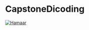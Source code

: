 # CapstoneDicoding
[![Hamaar](https://circleci.com/gh/Hamaar/CapstoneDicoding.svg?style=svg)](https://circleci.com/gh/Hamaar/CapstoneDicoding)
